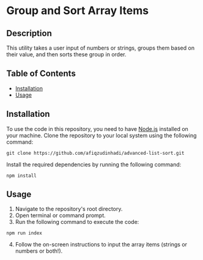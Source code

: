 # Group and Sort Array Items

## Description

This utility takes a user input of numbers or strings, groups them based on their value, and then sorts these group in order.

## Table of Contents

- [Installation](#installation)
- [Usage](#usage)

## Installation

To use the code in this repository, you need to have [Node.js](https://nodejs.org/en) installed on your machine. Clone the repository to your local system using the following command:

```
git clone https://github.com/afiqzudinhadi/advanced-list-sort.git
```

Install the required dependencies by running the following command:

```
npm install
```

## Usage

1. Navigate to the repository's root directory.
2. Open terminal or command prompt.
3. Run the following command to execute the code:

```
npm run index
```

4. Follow the on-screen instructions to input the array items (strings or numbers or both!).
